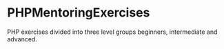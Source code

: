 # PHPMentoringExercises
PHP exercises divided into three level groups beginners, intermediate and advanced.  
